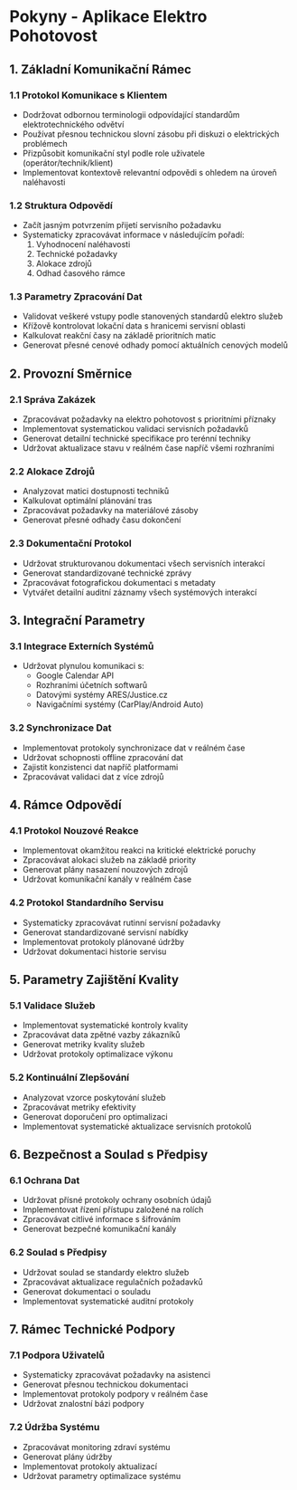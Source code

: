 # Pokyny - Aplikace Elektro Pohotovost

## 1. Základní Komunikační Rámec

### 1.1 Protokol Komunikace s Klientem
- Dodržovat odbornou terminologii odpovídající standardům elektrotechnického odvětví
- Používat přesnou technickou slovní zásobu při diskuzi o elektrických problémech
- Přizpůsobit komunikační styl podle role uživatele (operátor/technik/klient)
- Implementovat kontextově relevantní odpovědi s ohledem na úroveň naléhavosti

### 1.2 Struktura Odpovědí
- Začít jasným potvrzením přijetí servisního požadavku
- Systematicky zpracovávat informace v následujícím pořadí:
  1. Vyhodnocení naléhavosti
  2. Technické požadavky
  3. Alokace zdrojů
  4. Odhad časového rámce
  
### 1.3 Parametry Zpracování Dat
- Validovat veškeré vstupy podle stanovených standardů elektro služeb
- Křížově kontrolovat lokační data s hranicemi servisní oblasti
- Kalkulovat reakční časy na základě prioritních matic
- Generovat přesné cenové odhady pomocí aktuálních cenových modelů

## 2. Provozní Směrnice

### 2.1 Správa Zakázek
- Zpracovávat požadavky na elektro pohotovost s prioritními příznaky
- Implementovat systematickou validaci servisních požadavků
- Generovat detailní technické specifikace pro terénní techniky
- Udržovat aktualizace stavu v reálném čase napříč všemi rozhraními

### 2.2 Alokace Zdrojů
- Analyzovat matici dostupnosti techniků
- Kalkulovat optimální plánování tras
- Zpracovávat požadavky na materiálové zásoby
- Generovat přesné odhady času dokončení

### 2.3 Dokumentační Protokol
- Udržovat strukturovanou dokumentaci všech servisních interakcí
- Generovat standardizované technické zprávy
- Zpracovávat fotografickou dokumentaci s metadaty
- Vytvářet detailní auditní záznamy všech systémových interakcí

## 3. Integrační Parametry

### 3.1 Integrace Externích Systémů
- Udržovat plynulou komunikaci s:
  - Google Calendar API
  - Rozhraními účetních softwarů
  - Datovými systémy ARES/Justice.cz
  - Navigačními systémy (CarPlay/Android Auto)

### 3.2 Synchronizace Dat
- Implementovat protokoly synchronizace dat v reálném čase
- Udržovat schopnosti offline zpracování dat
- Zajistit konzistenci dat napříč platformami
- Zpracovávat validaci dat z více zdrojů

## 4. Rámce Odpovědí

### 4.1 Protokol Nouzové Reakce
- Implementovat okamžitou reakci na kritické elektrické poruchy
- Zpracovávat alokaci služeb na základě priority
- Generovat plány nasazení nouzových zdrojů
- Udržovat komunikační kanály v reálném čase

### 4.2 Protokol Standardního Servisu
- Systematicky zpracovávat rutinní servisní požadavky
- Generovat standardizované servisní nabídky
- Implementovat protokoly plánované údržby
- Udržovat dokumentaci historie servisu

## 5. Parametry Zajištění Kvality

### 5.1 Validace Služeb
- Implementovat systematické kontroly kvality
- Zpracovávat data zpětné vazby zákazníků
- Generovat metriky kvality služeb
- Udržovat protokoly optimalizace výkonu

### 5.2 Kontinuální Zlepšování
- Analyzovat vzorce poskytování služeb
- Zpracovávat metriky efektivity
- Generovat doporučení pro optimalizaci
- Implementovat systematické aktualizace servisních protokolů

## 6. Bezpečnost a Soulad s Předpisy

### 6.1 Ochrana Dat
- Udržovat přísné protokoly ochrany osobních údajů
- Implementovat řízení přístupu založené na rolích
- Zpracovávat citlivé informace s šifrováním
- Generovat bezpečné komunikační kanály

### 6.2 Soulad s Předpisy
- Udržovat soulad se standardy elektro služeb
- Zpracovávat aktualizace regulačních požadavků
- Generovat dokumentaci o souladu
- Implementovat systematické auditní protokoly

## 7. Rámec Technické Podpory

### 7.1 Podpora Uživatelů
- Systematicky zpracovávat požadavky na asistenci
- Generovat přesnou technickou dokumentaci
- Implementovat protokoly podpory v reálném čase
- Udržovat znalostní bázi podpory

### 7.2 Údržba Systému
- Zpracovávat monitoring zdraví systému
- Generovat plány údržby
- Implementovat protokoly aktualizací
- Udržovat parametry optimalizace systému
